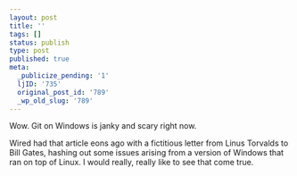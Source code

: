 ```yaml
---
layout: post
title: ''
tags: []
status: publish
type: post
published: true
meta:
  _publicize_pending: '1'
  ljID: '735'
  original_post_id: '789'
  _wp_old_slug: '789'
---
```

Wow.  Git on Windows is janky and scary right now.

Wired had that article eons ago with a fictitious letter from Linus Torvalds to Bill Gates, hashing out some issues arising from a version of Windows that ran on top of Linux.  I would really, really like to see that come true.
